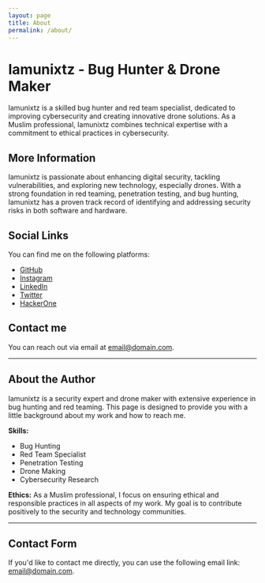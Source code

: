 ```yaml
---
layout: page
title: About
permalink: /about/
---
```


# Iamunixtz - Bug Hunter & Drone Maker

Iamunixtz is a skilled bug hunter and red team specialist, dedicated to improving cybersecurity and creating innovative drone solutions. As a Muslim professional, Iamunixtz combines technical expertise with a commitment to ethical practices in cybersecurity.

## More Information

Iamunixtz is passionate about enhancing digital security, tackling vulnerabilities, and exploring new technology, especially drones. With a strong foundation in red teaming, penetration testing, and bug hunting, Iamunixtz has a proven track record of identifying and addressing security risks in both software and hardware.

## Social Links

You can find me on the following platforms:

- [GitHub](https://github.com/iamunixtz)
- [Instagram](https://www.instagram.com/iamunixtz)
- [LinkedIn](https://www.linkedin.com/in/iamunixtz)
- [Twitter](https://twitter.com/iamunixtz)
- [HackerOne](https://hackerone.com/iamunixtz)

## Contact me

You can reach out via email at [email@domain.com](mailto:email@domain.com).

---

## About the Author

Iamunixtz is a security expert and drone maker with extensive experience in bug hunting and red teaming. This page is designed to provide you with a little background about my work and how to reach me.

**Skills:**
- Bug Hunting
- Red Team Specialist
- Penetration Testing
- Drone Making
- Cybersecurity Research

**Ethics:**
As a Muslim professional, I focus on ensuring ethical and responsible practices in all aspects of my work. My goal is to contribute positively to the security and technology communities.

---

## Contact Form

If you'd like to contact me directly, you can use the following email link: [email@domain.com](mailto:email@domain.com).
